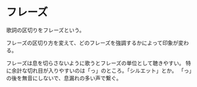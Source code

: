 # フレーズ

歌詞の区切りをフレーズという。

フレーズの区切り方を変えて、どのフレーズを強調するかによって印象が変わる。

フレーズは息を切らさないように歌うとフレーズの単位として聴きやすい。
特に余計な切れ目が入りやすいのは「っ」のところ。「シルエット」とか。
「っ」の後を無音にしないで、息漏れの多い声で繋ぐ。
